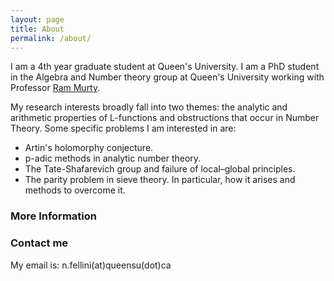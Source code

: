 ```yaml
---
layout: page
title: About
permalink: /about/
---
```


<!-- ![image](/images/headshot.jpeg){:width="30%" style="float: right"}--->

I am a 4th year graduate student at Queen's University. I am a PhD student in the Algebra and Number theory group at Queen's University working with Professor [Ram Murty](https://mast.queensu.ca/~murty/).

My research interests broadly fall into two themes: the  analytic and arithmetic properties of L-functions and  obstructions that occur in Number Theory. Some specific problems I am interested in are:
- Artin's holomorphy conjecture.
- p-adic methods in analytic number theory.
- The Tate-Shafarevich group and failure of local​–global principles.
- The parity problem in sieve theory.  In particular, how it arises and methods to overcome it.


### More Information
<!--- My CV can be found [here.](https://drive.google.com/file/d/1lHT-1BvbHhAEsHWdN_aplaIONHPMu4qT/view?usp=sharing) --->

### Contact me

My email is: n.fellini(at)queensu(dot)ca
